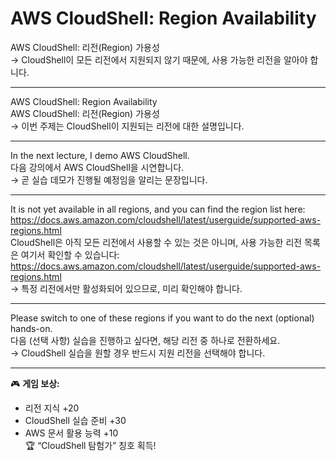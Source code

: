 
# AWS CloudShell: Region Availability  
AWS CloudShell: 리전(Region) 가용성  
→ CloudShell이 모든 리전에서 지원되지 않기 때문에, 사용 가능한 리전을 알아야 합니다.  

---

AWS CloudShell: Region Availability  
AWS CloudShell: 리전(Region) 가용성  
→ 이번 주제는 CloudShell이 지원되는 리전에 대한 설명입니다.  

---

In the next lecture, I demo AWS CloudShell.  
다음 강의에서 AWS CloudShell을 시연합니다.  
→ 곧 실습 데모가 진행될 예정임을 알리는 문장입니다.  

---

It is not yet available in all regions, and you can find the region list here: https://docs.aws.amazon.com/cloudshell/latest/userguide/supported-aws-regions.html  
CloudShell은 아직 모든 리전에서 사용할 수 있는 것은 아니며, 사용 가능한 리전 목록은 여기서 확인할 수 있습니다:  
https://docs.aws.amazon.com/cloudshell/latest/userguide/supported-aws-regions.html  
→ 특정 리전에서만 활성화되어 있으므로, 미리 확인해야 합니다.  

---

Please switch to one of these regions if you want to do the next (optional) hands-on.  
다음 (선택 사항) 실습을 진행하고 싶다면, 해당 리전 중 하나로 전환하세요.  
→ CloudShell 실습을 원할 경우 반드시 지원 리전을 선택해야 합니다.  

---

🎮 **게임 보상:**  
- 리전 지식 +20  
- CloudShell 실습 준비 +30  
- AWS 문서 활용 능력 +10  
🏆 “CloudShell 탐험가” 칭호 획득!  
